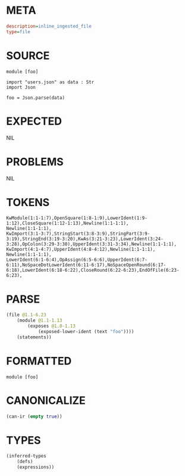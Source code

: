 # META
~~~ini
description=inline_ingested_file
type=file
~~~
# SOURCE
~~~roc
module [foo]

import "users.json" as data : Str
import Json

foo = Json.parse(data)
~~~
# EXPECTED
NIL
# PROBLEMS
NIL
# TOKENS
~~~zig
KwModule(1:1-1:7),OpenSquare(1:8-1:9),LowerIdent(1:9-1:12),CloseSquare(1:12-1:13),Newline(1:1-1:1),
Newline(1:1-1:1),
KwImport(3:1-3:7),StringStart(3:8-3:9),StringPart(3:9-3:19),StringEnd(3:19-3:20),KwAs(3:21-3:23),LowerIdent(3:24-3:28),OpColon(3:29-3:30),UpperIdent(3:31-3:34),Newline(1:1-1:1),
KwImport(4:1-4:7),UpperIdent(4:8-4:12),Newline(1:1-1:1),
Newline(1:1-1:1),
LowerIdent(6:1-6:4),OpAssign(6:5-6:6),UpperIdent(6:7-6:11),NoSpaceDotLowerIdent(6:11-6:17),NoSpaceOpenRound(6:17-6:18),LowerIdent(6:18-6:22),CloseRound(6:22-6:23),EndOfFile(6:23-6:23),
~~~
# PARSE
~~~clojure
(file @1.1-6.23
	(module @1.1-1.13
		(exposes @1.8-1.13
			(exposed-lower-ident (text "foo"))))
	(statements))
~~~
# FORMATTED
~~~roc
module [foo]
~~~
# CANONICALIZE
~~~clojure
(can-ir (empty true))
~~~
# TYPES
~~~clojure
(inferred-types
	(defs)
	(expressions))
~~~
